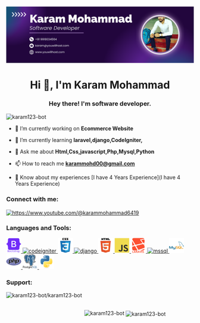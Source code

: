 ![logo](https://github.com/karam123-bot/karam123-bot/blob/main/Purple%20Abstract%20Graphic%20Design%20LinkedIn%20Article%20Cover%20Image%20(1).png)
<h1 align="center">Hi 👋, I'm Karam Mohammad</h1>
<h3 align="center">Hey there! I'm software developer.</h3>

<p align="left"> <img src="https://komarev.com/ghpvc/?username=karam123-bot&label=Profile%20views&color=0e75b6&style=flat" alt="karam123-bot" /> </p>

- 🔭 I’m currently working on **Ecommerce Website**

- 🌱 I’m currently learning **laravel,django,CodeIgniter,**

- 💬 Ask me about **Html,Css,javascript,Php,Mysql,Python**

- 📫 How to reach me **karammohd00@gmail.com**

- 📄 Know about my experiences [I have 4 Years Experience](I have 4 Years Experience)

<h3 align="left">Connect with me:</h3>
<p align="left">
<a href="https://www.youtube.com/@karammohammad6419" target="blank"><img align="center" src="https://raw.githubusercontent.com/rahuldkjain/github-profile-readme-generator/master/src/images/icons/Social/youtube.svg" alt="https://www.youtube.com/@karammohammad6419" height="30" width="40" /></a>
</p>

<h3 align="left">Languages and Tools:</h3>
<p align="left"> <a href="https://getbootstrap.com" target="_blank" rel="noreferrer"> <img src="https://raw.githubusercontent.com/devicons/devicon/master/icons/bootstrap/bootstrap-plain-wordmark.svg" alt="bootstrap" width="40" height="40"/> </a> <a href="https://codeigniter.com" target="_blank" rel="noreferrer"> <img src="https://cdn.worldvectorlogo.com/logos/codeigniter.svg" alt="codeigniter" width="40" height="40"/> </a> <a href="https://www.w3schools.com/css/" target="_blank" rel="noreferrer"> <img src="https://raw.githubusercontent.com/devicons/devicon/master/icons/css3/css3-original-wordmark.svg" alt="css3" width="40" height="40"/> </a> <a href="https://www.djangoproject.com/" target="_blank" rel="noreferrer"> <img src="https://cdn.worldvectorlogo.com/logos/django.svg" alt="django" width="40" height="40"/> </a> <a href="https://www.w3.org/html/" target="_blank" rel="noreferrer"> <img src="https://raw.githubusercontent.com/devicons/devicon/master/icons/html5/html5-original-wordmark.svg" alt="html5" width="40" height="40"/> </a> <a href="https://developer.mozilla.org/en-US/docs/Web/JavaScript" target="_blank" rel="noreferrer"> <img src="https://raw.githubusercontent.com/devicons/devicon/master/icons/javascript/javascript-original.svg" alt="javascript" width="40" height="40"/> </a> <a href="https://laravel.com/" target="_blank" rel="noreferrer"> <img src="https://raw.githubusercontent.com/devicons/devicon/master/icons/laravel/laravel-plain-wordmark.svg" alt="laravel" width="40" height="40"/> </a> <a href="https://www.microsoft.com/en-us/sql-server" target="_blank" rel="noreferrer"> <img src="https://www.svgrepo.com/show/303229/microsoft-sql-server-logo.svg" alt="mssql" width="40" height="40"/> </a> <a href="https://www.mysql.com/" target="_blank" rel="noreferrer"> <img src="https://raw.githubusercontent.com/devicons/devicon/master/icons/mysql/mysql-original-wordmark.svg" alt="mysql" width="40" height="40"/> </a> <a href="https://www.php.net" target="_blank" rel="noreferrer"> <img src="https://raw.githubusercontent.com/devicons/devicon/master/icons/php/php-original.svg" alt="php" width="40" height="40"/> </a> <a href="https://www.postgresql.org" target="_blank" rel="noreferrer"> <img src="https://raw.githubusercontent.com/devicons/devicon/master/icons/postgresql/postgresql-original-wordmark.svg" alt="postgresql" width="40" height="40"/> </a> <a href="https://www.python.org" target="_blank" rel="noreferrer"> <img src="https://raw.githubusercontent.com/devicons/devicon/master/icons/python/python-original.svg" alt="python" width="40" height="40"/> </a> </p>

<h3 align="left">Support:</h3>
<p><a href="https://www.buymeacoffee.com/karam123-bot/karam123-bot"> <img align="left" src="https://cdn.buymeacoffee.com/buttons/v2/default-yellow.png" height="50" width="210" alt="karam123-bot/karam123-bot" /></a></p><br><br>

<p><img align="left" src="https://github-readme-stats.vercel.app/api/top-langs?username=karam123-bot&show_icons=true&locale=en&layout=compact" alt="karam123-bot" /></p>

<p>&nbsp;<img align="center" src="https://github-readme-stats.vercel.app/api?username=karam123-bot&show_icons=true&locale=en" alt="karam123-bot" /></p>
